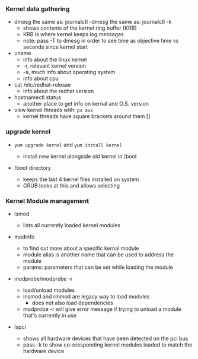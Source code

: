 
### Kernel data gathering
* dmesg the same as: journalctl -dmesg the same as: journalctl -k
    * shows contents of the kernel ring buffer (KRB)
    * KRB is where kernel keeps log messages
    * note: pass -T to dmesg in order to see time as objective time vs seconds since kernel start
* uname
    * info about the linux kernel
    * -r, relevant kernel version
    * -a, much info about operating system
    * info about cpu
* cat /etc/redhat-relesae
    * info about the redhat version
* hostnamectl status
    * another place to get info on kernal and O.S. version
* view kernel threads with: `ps aux`
    * kernel threads have square brackets around them []


### upgrade kernel

* `yum upgrade kernel` and `yum install kernel`
    * install new kernel alongside old kernel in /boot

* /boot directory
    * keeps the last 4 kernel files installed on system
    * GRUB looks at this and allows selecting


### Kernel Module management


* lsmod
    * lists all currently loaded kernel modules

* modinfo
    * to find out more about a specific kernal module
    * module alias is another name that can be used to address the module
    * params: parameters that can be set while loading the module

* modprobe/modprobe -r
    * load/unload modules
    * insmod and rmmod are legacy way to load modules
        * does not also load dependencies
    * modprobe -r will give error message if trying to unload a module that's currently in use

* lspci 
    * shows all hardware devices that have been detected on the pci bus
    * pass -k to show co-oresponding kernel modules loaded to match the hardware device
